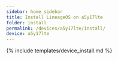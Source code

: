 ```yaml
---
sidebar: home_sidebar
title: Install LineageOS on a5y17lte
folder: install
permalink: /devices/a5y17lte/install/
device: a5y17lte
---
```

{% include templates/device_install.md %}
